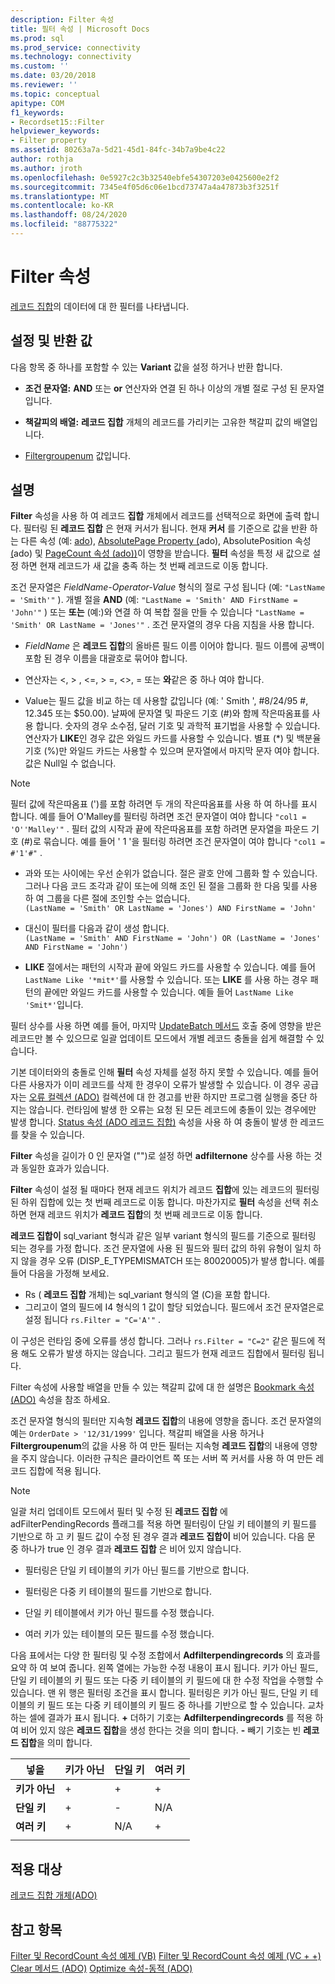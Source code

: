 ```yaml
---
description: Filter 속성
title: 필터 속성 | Microsoft Docs
ms.prod: sql
ms.prod_service: connectivity
ms.technology: connectivity
ms.custom: ''
ms.date: 03/20/2018
ms.reviewer: ''
ms.topic: conceptual
apitype: COM
f1_keywords:
- Recordset15::Filter
helpviewer_keywords:
- Filter property
ms.assetid: 80263a7a-5d21-45d1-84fc-34b7a9be4c22
author: rothja
ms.author: jroth
ms.openlocfilehash: 0e5927c2c3b32540ebfe54307203e0425600e2f2
ms.sourcegitcommit: 7345e4f05d6c06e1bcd73747a4a47873b3f3251f
ms.translationtype: MT
ms.contentlocale: ko-KR
ms.lasthandoff: 08/24/2020
ms.locfileid: "88775322"
---
```

# <a name="filter-property"></a>Filter 속성
[레코드 집합](./recordset-object-ado.md)의 데이터에 대 한 필터를 나타냅니다.  
  
## <a name="settings-and-return-values"></a>설정 및 반환 값

다음 항목 중 하나를 포함할 수 있는 **Variant** 값을 설정 하거나 반환 합니다.  
  
-   **조건 문자열:** **AND** 또는 **or** 연산자와 연결 된 하나 이상의 개별 절로 구성 된 문자열입니다.  
  
-   **책갈피의 배열:** **레코드 집합** 개체의 레코드를 가리키는 고유한 책갈피 값의 배열입니다.  
  
-   [Filtergroupenum](./filtergroupenum.md) 값입니다.  
  
## <a name="remarks"></a>설명

**Filter** 속성을 사용 하 여 레코드 **집합** 개체에서 레코드를 선택적으로 화면에 출력 합니다. 필터링 된 **레코드 집합** 은 현재 커서가 됩니다. 현재 **커서** 를 기준으로 값을 반환 하는 다른 속성 (예: [ado](./absoluteposition-property-ado.md)), [AbsolutePage Property (](./absolutepage-property-ado.md)ado), AbsolutePosition 속성 [(](./recordcount-property-ado.md)ado) 및 [PageCount 속성 (ado))](./pagecount-property-ado.md)이 영향을 받습니다. **필터** 속성을 특정 새 값으로 설정 하면 현재 레코드가 새 값을 충족 하는 첫 번째 레코드로 이동 합니다.
  
조건 문자열은 *FieldName-Operator-Value* 형식의 절로 구성 됩니다 (예: `"LastName = 'Smith'"` ). 개별 절을 **AND** (예: `"LastName = 'Smith' AND FirstName = 'John'"` ) 또는 **또는** (예:)와 연결 하 여 복합 절을 만들 수 있습니다 `"LastName = 'Smith' OR LastName = 'Jones'"` . 조건 문자열의 경우 다음 지침을 사용 합니다.

-   *FieldName* 은 **레코드 집합**의 올바른 필드 이름 이어야 합니다. 필드 이름에 공백이 포함 된 경우 이름을 대괄호로 묶어야 합니다.  
  
-   연산자는 \<, > , \<=, > =,  <>, = 또는 **와**같은 중 하나 여야 합니다.  
  
-   Value는 필드 값을 비교 하는 데 사용할 값입니다 (예: ' Smith ', #8/24/95 #, 12.345 또는 $50.00). 날짜에 문자열 및 파운드 기호 (#)와 함께 작은따옴표를 사용 합니다. 숫자의 경우 소수점, 달러 기호 및 과학적 표기법을 사용할 수 있습니다. 연산자가 **LIKE**인 경우 값은 와일드 카드를 사용할 수 있습니다. 별표 (*) 및 백분율 기호 (%)만 와일드 카드는 사용할 수 있으며 문자열에서 마지막 문자 여야 합니다. 값은 Null일 수 없습니다.  
  
> [!NOTE]
>  필터 값에 작은따옴표 (')를 포함 하려면 두 개의 작은따옴표를 사용 하 여 하나를 표시 합니다. 예를 들어 O'Malley를 필터링 하려면 조건 문자열이 여야 합니다 `"col1 = 'O''Malley'"` . 필터 값의 시작과 끝에 작은따옴표를 포함 하려면 문자열을 파운드 기호 (#)로 묶습니다. 예를 들어 ' 1 '을 필터링 하려면 조건 문자열이 여야 합니다 `"col1 = #'1'#"` .  
  
-   과와 또는 사이에는 우선 순위가 없습니다. 절은 괄호 안에 그룹화 할 수 있습니다. 그러나 다음 코드 조각과 같이 또는에 의해 조인 된 절을 그룹화 한 다음 및를 사용 하 여 그룹을 다른 절에 조인할 수는 없습니다.  
 `(LastName = 'Smith' OR LastName = 'Jones') AND FirstName = 'John'`  
  
-   대신이 필터를 다음과 같이 생성 합니다.  
 `(LastName = 'Smith' AND FirstName = 'John') OR (LastName = 'Jones' AND FirstName = 'John')`  
  
-   **LIKE** 절에서는 패턴의 시작과 끝에 와일드 카드를 사용할 수 있습니다. 예를 들어 `LastName Like '*mit*'`를 사용할 수 있습니다. 또는 **LIKE** 를 사용 하는 경우 패턴의 끝에만 와일드 카드를 사용할 수 있습니다. 예들 들어 `LastName Like 'Smit*'`입니다.  
  
 필터 상수를 사용 하면 예를 들어, 마지막 [UpdateBatch 메서드](./updatebatch-method.md) 호출 중에 영향을 받은 레코드만 볼 수 있으므로 일괄 업데이트 모드에서 개별 레코드 충돌을 쉽게 해결할 수 있습니다.  
  
기본 데이터와의 충돌로 인해 **필터** 속성 자체를 설정 하지 못할 수 있습니다. 예를 들어 다른 사용자가 이미 레코드를 삭제 한 경우이 오류가 발생할 수 있습니다. 이 경우 공급자는 [오류 컬렉션 (ADO)](./errors-collection-ado.md) 컬렉션에 대 한 경고를 반환 하지만 프로그램 실행을 중단 하지는 않습니다. 런타임에 발생 한 오류는 요청 된 모든 레코드에 충돌이 있는 경우에만 발생 합니다. [Status 속성 (ADO 레코드 집합)](./status-property-ado-recordset.md) 속성을 사용 하 여 충돌이 발생 한 레코드를 찾을 수 있습니다.  
  
**Filter** 속성을 길이가 0 인 문자열 ("")로 설정 하면 **adfilternone** 상수를 사용 하는 것과 동일한 효과가 있습니다.
  
**Filter** 속성이 설정 될 때마다 현재 레코드 위치가 레코드 **집합**에 있는 레코드의 필터링 된 하위 집합에 있는 첫 번째 레코드로 이동 합니다. 마찬가지로 **필터** 속성을 선택 취소 하면 현재 레코드 위치가 **레코드 집합**의 첫 번째 레코드로 이동 합니다.

**레코드 집합이** sql_variant 형식과 같은 일부 variant 형식의 필드를 기준으로 필터링 되는 경우를 가정 합니다. 조건 문자열에 사용 된 필드와 필터 값의 하위 유형이 일치 하지 않을 경우 오류 (DISP_E_TYPEMISMATCH 또는 80020005)가 발생 합니다. 예를 들어 다음을 가정해 보세요.

- Rs ( **레코드 집합** 개체)는 sql_variant 형식의 열 (C)을 포함 합니다.
- 그리고이 열의 필드에 I4 형식의 1 값이 할당 되었습니다. 필드에서 조건 문자열은로 설정 됩니다 `rs.Filter = "C='A'"` .

이 구성은 런타임 중에 오류를 생성 합니다. 그러나 `rs.Filter = "C=2"` 같은 필드에 적용 해도 오류가 발생 하지는 않습니다. 그리고 필드가 현재 레코드 집합에서 필터링 됩니다.

Filter 속성에 사용할 배열을 만들 수 있는 책갈피 값에 대 한 설명은 [Bookmark 속성 (ADO)](./bookmark-property-ado.md) 속성을 참조 하세요.

조건 문자열 형식의 필터만 지속형 **레코드 집합**의 내용에 영향을 줍니다. 조건 문자열의 예는 `OrderDate > '12/31/1999'` 입니다. 책갈피 배열을 사용 하거나 **Filtergroupenum**의 값을 사용 하 여 만든 필터는 지속형 **레코드 집합**의 내용에 영향을 주지 않습니다. 이러한 규칙은 클라이언트 쪽 또는 서버 쪽 커서를 사용 하 여 만든 레코드 집합에 적용 됩니다.
  
> [!NOTE]
>  일괄 처리 업데이트 모드에서 필터 및 수정 된 **레코드 집합** 에 adFilterPendingRecords 플래그를 적용 하면 필터링이 단일 키 테이블의 키 필드를 기반으로 하 고 키 필드 값이 수정 된 경우 결과 **레코드 집합이** 비어 있습니다. 다음 문 중 하나가 true 인 경우 결과 **레코드 집합** 은 비어 있지 않습니다.  
  
-   필터링은 단일 키 테이블의 키가 아닌 필드를 기반으로 합니다.  
  
-   필터링은 다중 키 테이블의 필드를 기반으로 합니다.  
  
-   단일 키 테이블에서 키가 아닌 필드를 수정 했습니다.  
  
-   여러 키가 있는 테이블의 모든 필드를 수정 했습니다.  
  
다음 표에서는 다양 한 필터링 및 수정 조합에서 **Adfilterpendingrecords** 의 효과를 요약 하 여 보여 줍니다. 왼쪽 열에는 가능한 수정 내용이 표시 됩니다. 키가 아닌 필드, 단일 키 테이블의 키 필드 또는 다중 키 테이블의 키 필드에 대 한 수정 작업을 수행할 수 있습니다. 맨 위 행은 필터링 조건을 표시 합니다. 필터링은 키가 아닌 필드, 단일 키 테이블의 키 필드 또는 다중 키 테이블의 키 필드 중 하나를 기반으로 할 수 있습니다. 교차 하는 셀에 결과가 표시 됩니다. **+** 더하기 기호는 **Adfilterpendingrecords** 를 적용 하 여 비어 있지 않은 **레코드 집합**을 생성 한다는 것을 의미 합니다. **-** 빼기 기호는 빈 **레코드 집합**을 의미 합니다.  
  
|넣을|키가 아닌|단일 키|여러 키|
|-|--------------|----------------|-------------------|
|**키가 아닌**|+|+|+|
|**단일 키**|+|-|N/A|
|**여러 키**|+|N/A|+|
|||||
  
## <a name="applies-to"></a>적용 대상

[레코드 집합 개체(ADO)](./recordset-object-ado.md)  
  
## <a name="see-also"></a>참고 항목

[Filter 및 RecordCount 속성 예제 (VB)](./filter-and-recordcount-properties-example-vb.md) 
 [Filter 및 RecordCount 속성 예제 (VC + +)](./filter-and-recordcount-properties-example-vc.md) 
 [Clear 메서드 (ADO)](./clear-method-ado.md) 
 [Optimize 속성-동적 (ADO)](./optimize-property-dynamic-ado.md)